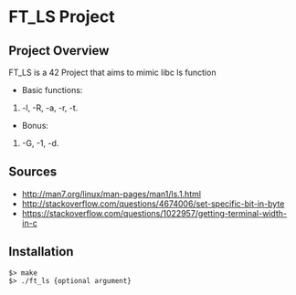 # FT_LS Project

## Project Overview
FT_LS is a 42 Project that aims to mimic libc ls function

* Basic functions:
1) -l, -R, -a, -r, -t.

* Bonus:
1) -G, -1, -d.

## Sources
* http://man7.org/linux/man-pages/man1/ls.1.html
* http://stackoverflow.com/questions/4674006/set-specific-bit-in-byte
* https://stackoverflow.com/questions/1022957/getting-terminal-width-in-c

## Installation
```
$> make
$> ./ft_ls {optional argument}
```
